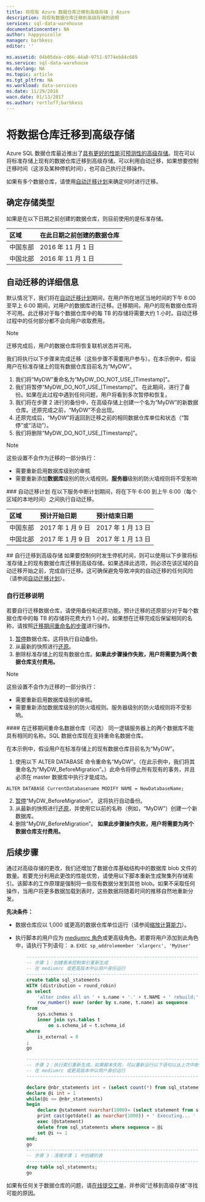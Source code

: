 ```yaml
---
title: 将现有 Azure 数据仓库迁移到高级存储 | Azure
description: 将现有数据仓库迁移到高级存储的说明
services: sql-data-warehouse
documentationcenter: NA
author: happynicolle
manager: barbkess
editor: ''

ms.assetid: 04b05dea-c066-44a0-9751-0774eb84c689
ms.service: sql-data-warehouse
ms.devlang: NA
ms.topic: article
ms.tgt_pltfrm: NA
ms.workload: data-services
ms.date: 11/29/2016
wacn.date: 01/13/2017
ms.author: rortloff;barbkess
---
```


# 将数据仓库迁移到高级存储
Azure SQL 数据仓库最近推出了[具有更好的性能可预测性的高级存储][premium storage for greater performance predictability]。现在可以将标准存储上现有的数据仓库迁移到高级存储。可以利用自动迁移，如果想要控制迁移时间（这涉及某种停机时间），也可自己执行迁移操作。

如果有多个数据仓库，请使用[自动迁移计划][]来确定何时进行迁移。

## 确定存储类型
如果是在以下日期之前创建的数据仓库，则目前使用的是标准存储。

| **区域** | **在此日期之前创建的数据仓库** |
|:--- |:--- |
| 中国东部 |2016 年 11 月 1 日 |
| 中国北部 |2016 年 11 月 1 日 |

## 自动迁移的详细信息
默认情况下，我们将在[自动迁移计划][automatic migration schedule]期间，在用户所在地区当地时间的下午 6:00 至早上 6:00 期间，对用户的数据库进行迁移。迁移期间，用户的现有数据仓库将不可用。此迁移对于每个数据仓库中的每 TB 的存储将需要大约 1 小时。自动迁移过程中的任何部分都不会向用户收取费用。

> [!NOTE]
> 迁移完成后，用户的数据仓库将恢复联机状态并可用。

我们将执行以下步骤来完成迁移（这些步骤不需要用户参与）。在本示例中，假设用户在标准存储上的现有数据仓库目前名为“MyDW”。

1. 我们将“MyDW”重命名为“MyDW\_DO\_NOT\_USE\_[Timestamp]”。
2. 我们将暂停“MyDW\_DO\_NOT\_USE\_[Timestamp]”。 在此期间，进行了备份。如果在此过程中遇到任何问题，用户将看到多次暂停和恢复。
3. 我们将在步骤 2 进行的备份中，在高级存储上创建一个名为“MyDW”的新数据仓库。还原完成之前，“MyDW”不会出现。
4. 还原完成后，“MyDW”将返回到迁移之前的相同数据仓库单位和状态（“暂停”或“活动”）。
5. 我们将删除“MyDW\_DO\_NOT\_USE\_[Timestamp]”。

> [!NOTE]
> 这些设置不会作为迁移的一部分执行：
> 
>	-  需要重新启用数据库级别的审核
>	-  需要重新添加**数据库**级别的防火墙规则。**服务器**级别的防火墙规则将不受影响

###<a name="automatic-migration-schedule"></a> 自动迁移计划
在以下服务中断计划期间，将在下午 6:00 到上午 6:00（每个区域的本地时间）之间执行自动迁移。

| **区域** | **预计开始日期** | **预计结束日期** |
|:--- |:--- |:--- |
| 中国东部 |2017 年 1 月 9 日 |2017 年 1 月 13 日 |
| 中国北部 |2017 年 1 月 9 日 |2017 年 1 月 13 日 |

##<a name="self-migration-to-premium-storage"></a> 自行迁移到高级存储
如果要控制何时发生停机时间，则可以使用以下步骤将标准存储上的现有数据仓库迁移到高级存储。如果选择此选项，则必须在该区域的自动迁移开始之前，完成自行迁移。这可确保避免导致冲突的自动迁移的任何风险（请参阅[自动迁移计划][automatic migration schedule]）。

### 自行迁移说明
若要自行迁移数据仓库，请使用备份和还原功能。预计迁移的还原部分对于每个数据仓库中的每 TB 的存储将花费大约 1 小时。如果想在迁移完成后保留相同的名称，请按照[迁移期间重命名的步骤][steps to rename during migration]进行操作。

1. [暂停][Pause]数据仓库。这将执行自动备份。
2. 从最新的快照进行[还原][Restore]。
3. 删除标准存储上的现有数据仓库。**如果此步骤操作失败，用户将需要为两个数据仓库支付费用。**

> [!NOTE]
> 这些设置不会作为迁移的一部分执行：
> 
> * 需要重新启用数据库级别的审核。
> * 需要重新添加数据库级别的防火墙规则。服务器级别的防火墙规则将不受影响。

####<a name="optional-steps-to-rename-during-migration"></a> 在迁移期间重命名数据仓库（可选）
同一逻辑服务器上的两个数据库不能具有相同的名称。SQL 数据仓库现在支持重命名数据仓库。

在本示例中，假设用户在标准存储上的现有数据仓库目前名为“MyDW”。

1. 使用以下 ALTER DATABASE 命令重命名“MyDW”。（在此示例中，我们将其重命名为“MyDW\_BeforeMigration”。）此命令将停止所有现有的事务，并且必须在 master 数据库中执行才能成功。
```
ALTER DATABASE CurrentDatabasename MODIFY NAME = NewDatabaseName;
```
2. [暂停][Pause]“MyDW\_BeforeMigration”。 这将执行自动备份。
3. 从最新的快照进行[还原][Restore]，并使用它以前的名称（例如，“MyDW”）创建一个新数据库。
4. 删除“MyDW\_BeforeMigration”。 **如果此步骤操作失败，用户将需要为两个数据仓库支付费用。**

## 后续步骤
通过对高级存储的更改，我们还增加了数据仓库基础结构中的数据库 blob 文件的数量。若要充分利用此更改的性能优势，请使用以下脚本重新生成聚集列存储索引。该脚本的工作原理是强制将一些现有数据分发到其他 blob。如果不采取任何操作，当用户将更多数据加载到表时，这些数据将随着时间的推移自然地重新分发。

**先决条件：**

- 数据仓库应以 1,000 或更高的数据仓库单位运行（请参阅[缩放计算能力][scale compute power]）。
- 执行脚本的用户应为 [mediumrc 角色][mediumrc role]或更高级角色。若要将用户添加到此角色中，请执行下列语句：
        a. `EXEC sp_addrolemember 'xlargerc', 'MyUser'`

    ```sql
        -------------------------------------------------------------------------------
        -- 步骤 1：创建表来控制索引重新生成
        -- 在 mediumrc 或更高版本中以用户身份运行
        --------------------------------------------------------------------------------
        create table sql_statements
        WITH (distribution = round_robin)
        as select 
            'alter index all on ' + s.name + '.' + t.NAME + ' rebuild;' as statement,
            row_number() over (order by s.name, t.name) as sequence
        from 
            sys.schemas s
            inner join sys.tables t
                on s.schema_id = t.schema_id
        where
            is_external = 0
        ;
        go

        --------------------------------------------------------------------------------
        -- 步骤 2：执行索引重新生成。如果脚本失败，可以重新运行以下语句以从上次中断的地方重新启动。
        -- 在 mediumrc 或更高版本中以用户身份运行
        --------------------------------------------------------------------------------

        declare @nbr_statements int = (select count(*) from sql_statements)
        declare @i int = 1
        while(@i <= @nbr_statements)
        begin
            declare @statement nvarchar(1000)= (select statement from sql_statements where sequence = @i)
            print cast(getdate() as nvarchar(1000)) + ' Executing... ' + @statement
            exec (@statement)
            delete from sql_statements where sequence = @i
            set @i += 1
        end;
        go
        -------------------------------------------------------------------------------
        -- 步骤 3：清理步骤 1 中创建的表
        --------------------------------------------------------------------------------
        drop table sql_statements;
        go
    ```

如果有任何关于数据仓库的问题，请[在线提交工单][在线提交工单]，并参阅“迁移到高级存储”寻找可能的原因。

<!--Image references-->

<!--Article references-->
[automatic migration schedule]: #automatic-migration-schedule
[自动迁移计划]: #automatic-migration-schedule
[self-migration to Premium Storage]: #self-migration-to-premium-storage
[在线提交工单]: https://www.azure.cn/support/support-ticket-form/?l=zh-cn
[Azure paired region]: /documentation/articles/best-practices-availability-paired-regions
[main documentation site]: /documentation/articles/services/sql-data-warehouse
[Pause]: ./sql-data-warehouse-manage-compute-portal.md#pause-compute
[Restore]: ./sql-data-warehouse-restore-database-portal.md
[steps to rename during migration]: #optional-steps-to-rename-during-migration
[scale compute power]: ./sql-data-warehouse-manage-compute-portal.md#scale-compute-power
[mediumrc role]: ./sql-data-warehouse-develop-concurrency.md

<!--MSDN references-->

<!--Other Web references-->
[Premium Storage for greater performance predictability]: https://azure.microsoft.com/zh-CN/blog/azure-sql-data-warehouse-introduces-premium-storage-for-greater-performance/
[Azure 门户]: https://portal.azure.cn

<!---HONumber=Mooncake_1212_2016-->
<!--Update_Descrtipion: wording update; update date format in tables-->
